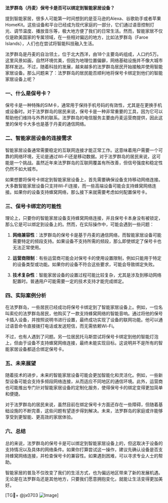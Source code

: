 **法罗群岛（丹麦）保号卡是否可以绑定到智能家居设备？**

提到智能家居，很多人可能第一时间想到的是亚马逊的Alexa、谷歌助手或者苹果HomeKit。这些设备和平台已经成为现代家庭的一部分，它们通过语音控制灯光、调节温度、播放音乐等，极大地方便了我们的日常生活。然而，智能家居不仅仅是欧美国家的专属领域，在一些相对偏远的地方，比如法罗群岛（Faroe Islands），人们也在尝试将智能科技融入生活。

法罗群岛是丹麦的自治领土，位于北大西洋，由18个主要岛屿组成，人口约5万。这里风景如画，自然环境优美，但因为地理位置偏僻，网络基础设施并不像大城市那样发达。不过，随着科技的发展，越来越多的法罗群岛居民开始接触并使用智能家居设备。那么问题来了：法罗群岛的居民能否顺利地将保号卡绑定到他们的智能家居设备上呢？

### 一、什么是保号卡？
保号卡是一种特殊的SIM卡，通常用于保持手机号码的有效性，尤其是在更换手机或设备时。对于法罗群岛的居民来说，保号卡是一种非常重要的工具，因为它可以帮助他们维持与外界的联系。法罗群岛的电信服务主要由丹麦运营商提供，因此这里的保号卡大多也是基于丹麦的通信网络。

### 二、智能家居设备的连接需求
智能家居设备通常需要稳定的互联网连接才能正常工作。这意味着用户需要一个可靠的网络环境，无论是通过Wi-Fi还是移动数据。对于法罗群岛的居民来说，这可能是一个挑战。虽然近年来法罗群岛的互联网覆盖有所改善，但信号强度和稳定性仍然不如大城市。

如果想要将保号卡绑定到智能家居设备上，首先需要确保设备支持移动网络连接。大多数智能家居设备只支持Wi-Fi连接，而一些高端设备可能会支持蜂窝网络连接。如果你的设备支持蜂窝网络，那么接下来就需要考虑如何配置保号卡。

### 三、保号卡绑定的可能性
理论上，只要你的智能家居设备支持蜂窝网络连接，并且保号卡本身没有被锁定，那么它是可以绑定到设备上的。然而，在实际操作中，可能会遇到一些问题：

1. **网络兼容性**：法罗群岛的保号卡是基于丹麦的通信网络，而智能家居设备可能需要特定的频段支持。如果设备不支持所需的频段，那么即使绑定了保号卡也无法正常使用。
   
2. **运营商限制**：有些运营商可能会对保号卡的使用设置限制，例如只能用于特定的设备类型或功能。如果你的设备不符合这些要求，可能会导致绑定失败。

3. **技术复杂性**：智能家居设备的设置过程可能比较复杂，尤其是涉及到移动网络配置时。普通用户可能需要一定的技术支持才能完成绑定。

### 四、实际案例分析
在法罗群岛，一些居民已经成功将保号卡绑定到了智能家居设备上。例如，一位名叫索伦的法罗群岛居民，他购买了一款支持蜂窝网络的智能音响。通过将他的保号卡插入设备，并按照说明书进行设置，最终成功实现了设备的联网功能。他可以通过语音命令直接拨打电话或发送短信，而无需依赖Wi-Fi。

不过，也有人遇到了问题。另一位居民托马斯尝试将保号卡绑定到他的智能灯泡上，但由于设备不支持蜂窝网络连接，最终未能实现目标。这说明并不是所有的智能家居设备都适合绑定保号卡。

### 五、未来展望
随着技术的进步，未来的智能家居设备可能会更加智能化和灵活化。例如，一些新型设备可能会支持多频段网络连接，从而适应不同地区的通信环境。此外，运营商也可能推出专门针对智能家居设备的定制化服务，使得保号卡的绑定变得更加简单和便捷。

对于法罗群岛的居民来说，虽然目前在绑定保号卡方面还存在一些障碍，但随着基础设施的不断完善，这些问题有望逐步得到解决。未来，法罗群岛的家庭或许能够享受到更智能、更高效的家居体验。

### 六、总结
总的来说，法罗群岛的保号卡是可以绑定到智能家居设备上的，但这取决于设备的支持情况以及具体的网络条件。如果你打算尝试这一操作，建议先确认设备是否支持蜂窝网络连接，并检查保号卡的兼容性。如果遇到困难，可以寻求专业人士的帮助。

智能家居的普及不仅改变了我们的生活方式，也为偏远地区带来了新的发展机遇。无论是在法罗群岛还是其他地方，只要我们愿意拥抱变化，就能让生活变得更加美好。

[TG💪+ @jx0703 ![Image](https://github.com/user-attachments/assets/dbca1d08-cadb-493c-b0ec-ad6f7a83f270)]